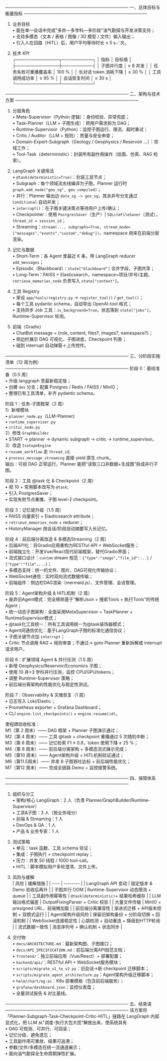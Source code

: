 ────────────────────────────────────────
一、总体目标与衡量指标
────────────────────────────────────────
1. 业务目标  
   • 能在单一会话中完成"多井—多学科—多阶段"油气勘探与开发决策支持；  
   • 支持多模态（文本 / 表格 / 图像 / 3D 模型 / 文件）输入输出；  
   • 引入人在回路（HITL）后，用户平均等待时长 ≤ 5 s／次。  

2. 技术 KPI  
┌──────────────┬──────────┐
│ 指标                   │ 目标值           │
├──────────────┼──────────┤
│ 子图并行度             │ ≥ 8 并发         │
│ 任务失败可重播覆盖率   │ 100 %            │
│ 长对话 token 消耗下降   │ ≥ 30 %           │
│ 工具调用成功率         │ ≥ 95 %           │
│ 会话恢复时间           │ ≤ 30 s           │
└──────────────┴──────────┘

────────────────────────────────────────
二、架构与技术方案
────────────────────────────────────────
1. 分层角色  
   • Meta-Supervisor（Python 逻辑）：身份校验、异常兜底；  
   • Task-Planner（LLM + 子图生成）：把用户需求拆为 DAG；  
   • Runtime-Supervisor（Python）：监控子图运行、限流、超时重试；  
   • Critic / Auditor（LLM + 规则）：质量与安全审查；  
   • Domain-Expert-Subgraph（Geology / Geophysics / Reservoir …）：领域工作；  
   • Tool-Task（deterministic）：封装所有副作用操作（绘图、仿真、RAG 检索）。  

2. LangGraph 关键用法  
   • `@task(deterministic=True)`：封装工具节点；  
   • Subgraph：每个领域流水线编译为子图，Planner 运行时 `graph.add_node("geo_sg", geo_compiled)`；  
   • 并行：Planner 输出边 `data_sg -> geo_sg`，其余井号分支通过 `Conditional` 自动并发；  
   • `interrupt()`：在子图关键决策点等待用户上传/确认；  
   • Checkpointer：使用 `PostgresSaver`（生产）| `SQLiteFileSaver`（测试），`thread_id = session_id`；  
   • Streaming：`stream(..., subgraphs=True, stream_mode=["messages","events","custom","debug"])`，namespace 用来在前端分层渲染。  

3. 记忆与数据  
   • Short-Term：各 Agent 里最近 K 条，用 LangGraph reducer `add_messages`；  
   • Episodic（Blackboard）：`state["blackboard"]` 合并字段，子图共享；  
   • Long-Term：FAISS + Elasticsearch，namespace=项目/井号/主题。`retrieve_memories_node` 负责写入 `state["context"]`。  

4. 工具 Registry  
   • 架设 `app/tools/registry.py` → `register_tool()` / `get_tool()`；  
   • 每个工具 pydantic schema，自动导出 OpenAI-tool 格式；  
   • 支持异步 Job 工具：`is_background=True`，状态落到 `state["jobs"]`，Runtime-Supervisor 轮询。  

5. 前端（Gradio）  
   • ChatBot message = {role, content, files?, images?, namespace?}；  
   • 侧边栏展示 DAG 可视化、子图进度、Checkpoint 列表；  
   • 碰到 interrupt 自动弹窗＋上传控件。  

────────────────────────────────────────
三、分阶段实施清单（12 周为例）
────────────────────────────────────────
阶段 0：基线准备（0.5 周）  
   • 升级 langgraph 至最新稳定版；  
   • 创建 `dev` 分支；配置 Postgres / Redis / FAISS / MinIO；  
   • 整理已有工具清单，补齐 pydantic schema。  

阶段 1：任务-子图框架（2 周）  
1）新增模块  
   • `planner_node.py`（LLM-Planner)  
   • `runtime_supervisor.py`  
   • `critic_node.py`  
2）修改 `GraphBuilder`  
   • START → planner → dynamic subgraph → critic → runtime_supervisor。  
3）改造 `IsotopeEngine`  
   • `resume_workflow` 走 `thread_id`;  
   • `process_message_streaming` 直接 yield 原生 chunk。  
输出：可视 DAG 正常运行，Planner 能把"读取三口井数据+生成图"拆成并行子图。  

阶段 2：工具 @task 化 & Checkpoint（2 周）  
   • 把 10 + 常用脚本改写为 `@task`;  
   • 引入 PostgresSaver；  
   • 实现失败节点重播、子图 level-2 checkpoint。  

阶段 3：记忆层升级（1.5 周）  
   • FAISS 向量索引 + Elasticsearch attribute；  
   • `retrieve_memories_node` + reducer；  
   • HistoryManager 按会话/阶段自动摘要写入长记忆。  

阶段 4：前后端分离改造 & 多模态Streaming（2 周）  
   • 后端API化：将Gradio应用重构为RESTful API + WebSocket服务；  
   • 前端独立化：开发Vue/React现代前端框架，替代Gradio界面；  
   • 流式接口设计：`custom` stream 规范：`{"type":"image","file_id":...}` / `{"type":"file",...}`；  
   • 多模态支持：统一的文件、图片、DAG可视化传输协议；  
   • WebSocket通信：实时双向流式数据传输；  
   • 前端组件：侧边栏DAG渲染（mermaid.js）、文件管理、会话管理。  

阶段 5：Agent架构升级 & HITL机制（2 周）  
   • 废弃旧Agent模式：完全移除基于"解析Json + 搜索Tools + 执行Tools"的传统Agent；  
   • 统一动态子图架构：全面采用MetaSupervisor + TaskPlanner + RuntimeSupervisor模式；  
   • @task化工具统一：所有工具调用统一为@task装饰器模式；  
   • Agent间通信优化：基于LangGraph子图的标准化通信协议；  
   • 子图关键节点加 `interrupt`；  
   • Critic 节点调用 RAG + 规则审查；不通过→ goto Planner 重新拆解或 interrupt 请求用户。  

阶段 6：扩展领域 Agent & 并行压测（1.5 周）  
   • 新增 Geophysics/Reservoir/Economics 子图；  
   • 使用 10 井×3 学科并行压测，监控 CPU/GPU/tokens；  
   • 调整 Runtime-Supervisor 策略；  
   • 前后端分离架构的性能优化与稳定性测试。  

阶段 7：Observability & 灾难恢复（1 周）  
   • 日志写入 Loki/Elastic；  
   • Prometheus exporter + Grafana Dashboard；  
   • CLI `engine.list_checkpoints()` + `engine.resume(id)`。  

里程碑验收标准：  
M1（第 2 周末）—— DAG 框架 + Planner 子图演示通过；  
M2（第 4 周末）—— 工具 @task + checkpoint 重播通过 5 次随机中断；  
M3（第 6 周末）—— 记忆检索 F1 ≥ 0.8，token 使用下降 ≥ 25 %；  
M4（第 8 周末）—— 前后端分离架构 + 多模态流式展示完成；  
M5（第10 周末）—— Agent架构升级 + HITL机制验证通过；  
M6（第11.5周末）—— 并发 8 子图吞吐达标 + 前后端性能优化；  
M7（第12 周末）—— 完成全链路 Demo + 监控报警系统。  

────────────────────────────────────────
四、保障体系
────────────────────────────────────────
1. 组织与分工  
   • 架构/核心 LangGraph：2 人（负责 Planner/GraphBuilder/Runtime-Supervisor）  
   • 工具&子图：3 人（按业务域分）  
   • 前端 & Streaming：1 人  
   • DevOps & QA：1 人  
   • 产品 & 业务专家：1 人  

2. 测试策略  
   • 单元：task 函数、工具 schema 验证；  
   • 集成：子图执行 + checkpoint replay；  
   • 压力：并发 50 线程 / 1000 tool-call。  
   • HITL：脚本模拟用户多轮澄清、文件上传。  

3. 风险与缓解  
| 风险 | 缓解措施 |
| ---- | -------- |
| LangGraph API 变动 | 固定版本 & Demo 验收后再升 | 
| 子图并行 OOM | Runtime-Supervisor 动态限流 + queue | 
| 工具副作用幂等性 | `@task(deterministic)`+ 结果哈希缓存 | 
| LLM 输出格式偏差 | OutputFixingParser + Critic 校验 | 
| 大量文件传输 | MinIO + presigned URL，前端懒加载 | 
| 前后端分离兼容性 | 渐进式迁移 + API版本控制 + 双模式运行 |
| Agent架构升级风险 | 保留旧架构备份 + 分阶段切换 + 回滚机制 |
| WebSocket连接稳定性 | 心跳检测 + 自动重连 + 降级到HTTP轮询 |
| 流式数据一致性 | 消息序列号 + 确认机制 + 状态同步 |

4. 交付物  
   • `docs/ARCHITECTURE.md`：最新架构图、子图接口；  
   • `docs/API_SPECIFICATION.md`：前后端分离API规范文档；  
   • `frontend/`：独立前端应用（Vue/React）+ 部署配置；  
   • `backend/api/`：RESTful API + WebSocket服务模块；  
   • `scripts/migrate_v1_to_v2.py`：旧会话→新 checkpoint 迁移脚本；  
   • `scripts/migrate_agent_architecture.py`：Agent架构升级迁移脚本；  
   • `helm/chart/og-ai`：K8s 部署模板（包含前后端服务）；  
   • `grafana/dashboard.json`：监控仪表盘；  
   • 全量测试报告 & 对比基线。  

────────────────────────────────────────
五、结束语
────────────────────────────────────────
该方案将「Planner-Subgraph-Task-Checkpoint-Critic-HITL」链路在 LangGraph 内部显式化，把 LLM 从"调度-执行大包大揽"解放出来，使系统具有  
• DAG 可观测、可并行、可回滚；  
• 记忆分级、避免遗忘；  
• 工具副作用可重放、结果可追溯；  
• 参数/文件/多模态在统一流通道展示；  
• 面向油气勘探全生命周期弹性扩展。  

